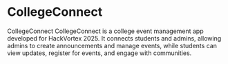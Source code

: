 # CollegeConnect
CollegeConnect CollegeConnect is a college event management app developed for HackVortex 2025. It connects students and admins, allowing admins to create announcements and manage events, while students can view updates, register for events, and engage with communities.
